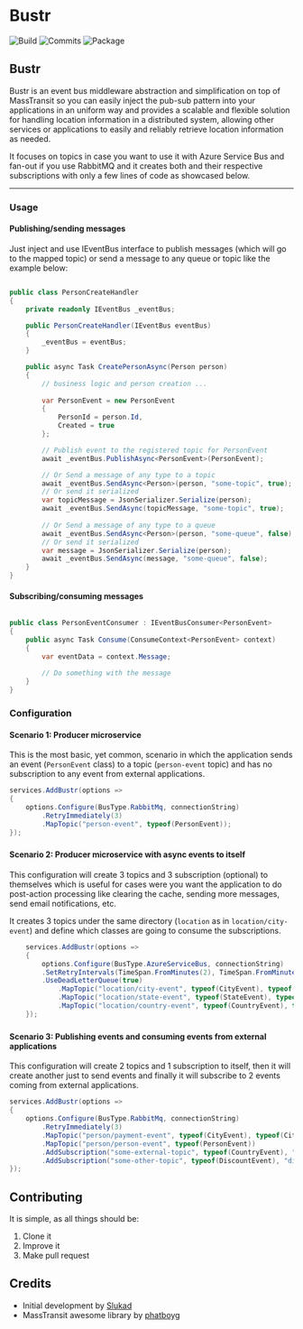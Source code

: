 # Bustr

![Build](https://img.shields.io/github/actions/workflow/status/Matozap/Bustr/build.yml?style=for-the-badge&logo=github&color=0D7EBF)
![Commits](https://img.shields.io/github/last-commit/Matozap/Bustr?style=for-the-badge&logo=github&color=0D7EBF)
![Package](https://img.shields.io/nuget/dt/bustr?style=for-the-badge&logo=nuget&color=0D7EBF)


## Bustr

Bustr is an event bus middleware abstraction and simplification on top of MassTransit so you can easily inject the pub-sub pattern into your applications in an uniform way and 
provides a scalable and flexible solution for handling location information in a distributed system, allowing other services or applications to easily and reliably retrieve location information as needed.

It focuses on topics in case you want to use it with Azure Service Bus and fan-out if you use RabbitMQ and it creates both and their respective subscriptions with only a few lines of code 
as showcased below.

------------------------------

### Usage

#### Publishing/sending messages

Just inject and use IEventBus interface to publish messages (which will go to the mapped topic)
or send a message to any queue or topic like the example below:

```csharp

public class PersonCreateHandler
{
    private readonly IEventBus _eventBus;

    public PersonCreateHandler(IEventBus eventBus)
    {
        _eventBus = eventBus;
    }

    public async Task CreatePersonAsync(Person person)
    {
        // business logic and person creation ...
        
        var PersonEvent = new PersonEvent
        {
            PersonId = person.Id,
            Created = true
        };

        // Publish event to the registered topic for PersonEvent
        await _eventBus.PublishAsync<PersonEvent>(PersonEvent);

        // Or Send a message of any type to a topic
        await _eventBus.SendAsync<Person>(person, "some-topic", true);
        // Or send it serialized
        var topicMessage = JsonSerializer.Serialize(person);
        await _eventBus.SendAsync(topicMessage, "some-topic", true);
        
        // Or Send a message of any type to a queue
        await _eventBus.SendAsync<Person>(person, "some-queue", false);
        // Or send it serialized
        var message = JsonSerializer.Serialize(person);
        await _eventBus.SendAsync(message, "some-queue", false);
    }
}

```

#### Subscribing/consuming messages

```csharp

public class PersonEventConsumer : IEventBusConsumer<PersonEvent>
{
    public async Task Consume(ConsumeContext<PersonEvent> context)
    {
        var eventData = context.Message;
        
        // Do something with the message
    }
}

```

### Configuration

#### Scenario 1: Producer microservice 

This is the most basic, yet common, scenario in which the application sends an event (`PersonEvent` class) to a topic (`person-event` topic) and has
no subscription to any event from external applications.

```csharp
services.AddBustr(options =>
{
    options.Configure(BusType.RabbitMq, connectionString)
        .RetryImmediately(3)
        .MapTopic("person-event", typeof(PersonEvent));
});
```

###

#### Scenario 2: Producer microservice with async events to itself

This configuration will create 3 topics and 3 subscription (optional) to themselves which is useful for cases were you want the application
to do post-action processing like clearing the cache, sending more messages, send email notifications, etc.

It creates 3 topics under the same directory (`location` as in `location/city-event`) and define which classes are going to consume the subscriptions.

```csharp
    services.AddBustr(options =>
    {
        options.Configure(BusType.AzureServiceBus, connectionString)
        .SetRetryIntervals(TimeSpan.FromMinutes(2), TimeSpan.FromMinutes(5), TimeSpan.FromMinutes(10))
        .UseDeadLetterQueue(true)
            .MapTopic("location/city-event", typeof(CityEvent), typeof(CityEventConsumer), "self.city.location.service")
            .MapTopic("location/state-event", typeof(StateEvent), typeof(StateEventConsumer), "self.state.location.service")
            .MapTopic("location/country-event", typeof(CountryEvent), typeof(CountryEventConsumer), "self.country.location.service");
    });
```

###

#### Scenario 3: Publishing events and consuming events from external applications

This configuration will create 2 topics and 1 subscription to itself, then it will create another just to send events and finally it will subscribe to 2 
events coming from external applications.

```csharp
services.AddBustr(options =>
{
    options.Configure(BusType.RabbitMq, connectionString)
        .RetryImmediately(3)
        .MapTopic("person/payment-event", typeof(CityEvent), typeof(CityEventConsumer), "self.person.service")
        .MapTopic("person/person-event", typeof(PersonEvent))
        .AddSubscription("some-external-topic", typeof(CountryEvent), "census-person-service")
        .AddSubscription("some-other-topic", typeof(DiscountEvent), "discount-person-service");
});
```


###

## Contributing

It is simple, as all things should be:

1. Clone it
2. Improve it
3. Make pull request

## Credits

- Initial development by [Slukad](https://github.com/Slukad)
- MassTransit awesome library by [phatboyg](https://github.com/phatboyg)
